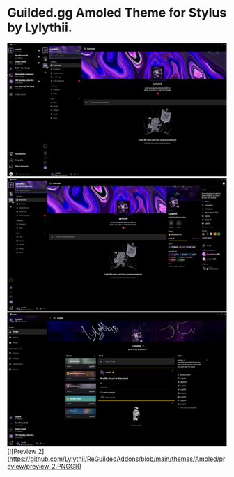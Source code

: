 # Guilded.gg Amoled Theme for Stylus by Lylythii.

[![Preview 0](https://github.com/Lylythii/ReGuildedAddons/blob/main/themes/Amoled/preview/preview_0.PNG)]()
[![Preview 1](https://github.com/Lylythii/ReGuildedAddons/blob/main/themes/Amoled/preview/preview_1.PNG)]()
[![Preview 2](https://github.com/Lylythii/ReGuildedAddons/blob/main/themes/Amoled/preview/preview_2.PNG)]()
[![Preview 2](https://github.com/Lylythii/ReGuildedAddons/blob/main/themes/Amoled/preview/preview_2.PNGG]()
